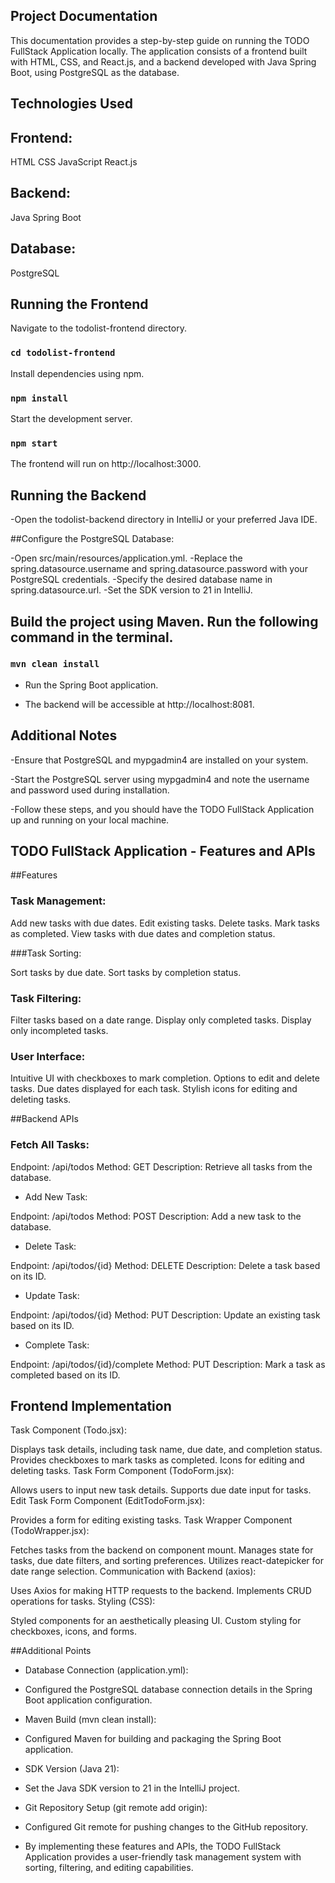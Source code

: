 ## Project Documentation
This documentation provides a step-by-step guide on running the TODO FullStack Application locally. 
The application consists of a frontend built with HTML, CSS, and React.js, and a backend developed with Java Spring Boot, 
using PostgreSQL as the database.

## Technologies Used
 ## Frontend:
HTML
CSS
JavaScript
React.js

 ## Backend:
Java Spring Boot

## Database:
PostgreSQL

## Running the Frontend
Navigate to the todolist-frontend directory.

### `cd todolist-frontend`
Install dependencies using npm.

### `npm install`
Start the development server.

### `npm start`
The frontend will run on http://localhost:3000.

## Running the Backend
-Open the todolist-backend directory in IntelliJ or your preferred Java IDE.

 ##Configure the PostgreSQL Database:

-Open src/main/resources/application.yml.
-Replace the spring.datasource.username and spring.datasource.password with your PostgreSQL credentials.
-Specify the desired database name in spring.datasource.url.
-Set the SDK version to 21 in IntelliJ.

## Build the project using Maven. Run the following command in the terminal.

### `mvn clean install`
- Run the Spring Boot application.

- The backend will be accessible at http://localhost:8081.

## Additional Notes
-Ensure that PostgreSQL and mypgadmin4 are installed on your system.

-Start the PostgreSQL server using mypgadmin4 and note the username and password used during installation.

-Follow these steps, and you should have the TODO FullStack Application up and running on your local machine.

## TODO FullStack Application - Features and APIs
##Features
### Task Management:
Add new tasks with due dates.
Edit existing tasks.
Delete tasks.
Mark tasks as completed.
View tasks with due dates and completion status.

###Task Sorting:

Sort tasks by due date.
Sort tasks by completion status.

### Task Filtering:

Filter tasks based on a date range.
Display only completed tasks.
Display only incompleted tasks.

### User Interface:

Intuitive UI with checkboxes to mark completion.
Options to edit and delete tasks.
Due dates displayed for each task.
Stylish icons for editing and deleting tasks.

##Backend APIs
### Fetch All Tasks:

Endpoint: /api/todos
Method: GET
Description: Retrieve all tasks from the database.

- Add New Task:

Endpoint: /api/todos
Method: POST
Description: Add a new task to the database.

- Delete Task:

Endpoint: /api/todos/{id}
Method: DELETE
Description: Delete a task based on its ID.

- Update Task:

Endpoint: /api/todos/{id}
Method: PUT
Description: Update an existing task based on its ID.

- Complete Task:

Endpoint: /api/todos/{id}/complete
Method: PUT
Description: Mark a task as completed based on its ID.

## Frontend Implementation
Task Component (Todo.jsx):

Displays task details, including task name, due date, and completion status.
Provides checkboxes to mark tasks as completed.
Icons for editing and deleting tasks.
Task Form Component (TodoForm.jsx):

Allows users to input new task details.
Supports due date input for tasks.
Edit Task Form Component (EditTodoForm.jsx):

Provides a form for editing existing tasks.
Task Wrapper Component (TodoWrapper.jsx):

Fetches tasks from the backend on component mount.
Manages state for tasks, due date filters, and sorting preferences.
Utilizes react-datepicker for date range selection.
Communication with Backend (axios):

Uses Axios for making HTTP requests to the backend.
Implements CRUD operations for tasks.
Styling (CSS):

Styled components for an aesthetically pleasing UI.
Custom styling for checkboxes, icons, and forms.

##Additional Points
- Database Connection (application.yml):

- Configured the PostgreSQL database connection details in the Spring Boot application configuration.
- Maven Build (mvn clean install):

- Configured Maven for building and packaging the Spring Boot application.
- SDK Version (Java 21):

- Set the Java SDK version to 21 in the IntelliJ project.
- Git Repository Setup (git remote add origin):

- Configured Git remote for pushing changes to the GitHub repository.
- By implementing these features and APIs, the TODO FullStack Application provides a user-friendly task management system with sorting, filtering, and editing capabilities.

